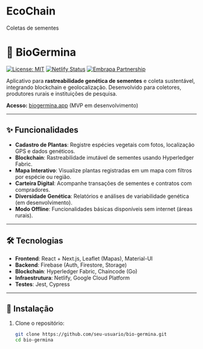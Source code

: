 # EcoChain
Coletas de sementes
# 🌱 BioGermina

[![License: MIT](https://img.shields.io/badge/License-MIT-green.svg)](https://opensource.org/licenses/MIT)
[![Netlify Status](https://api.netlify.com/api/v1/badges/YOUR_NETLIFY_ID/deploy-status)](https://app.netlify.com/sites)
[![Embrapa Partnership](https://img.shields.io/badge/Parceiro-Embrapa-2E7D32)](https://www.embrapa.br)

Aplicativo para **rastreabilidade genética de sementes** e coleta sustentável, integrando blockchain e geolocalização. Desenvolvido para coletores, produtores rurais e instituições de pesquisa.

**Acesso:** [biogermina.app](https://biogermina.app) (MVP em desenvolvimento)

---

## ✨ Funcionalidades

- **Cadastro de Plantas**: Registre espécies vegetais com fotos, localização GPS e dados genéticos.
- **Blockchain**: Rastreabilidade imutável de sementes usando Hyperledger Fabric.
- **Mapa Interativo**: Visualize plantas registradas em um mapa com filtros por espécie ou região.
- **Carteira Digital**: Acompanhe transações de sementes e contratos com compradores.
- **Diversidade Genética**: Relatórios e análises de variabilidade genética (em desenvolvimento).
- **Modo Offline**: Funcionalidades básicas disponíveis sem internet (áreas rurais).

---

## 🛠 Tecnologias

- **Frontend**: React + Next.js, Leaflet (Mapas), Material-UI
- **Backend**: Firebase (Auth, Firestore, Storage)
- **Blockchain**: Hyperledger Fabric, Chaincode (Go)
- **Infraestrutura**: Netlify, Google Cloud Platform
- **Testes**: Jest, Cypress

---

## 🚀 Instalação

1. Clone o repositório:
   ```bash
   git clone https://github.com/seu-usuario/bio-germina.git
   cd bio-germina


   
